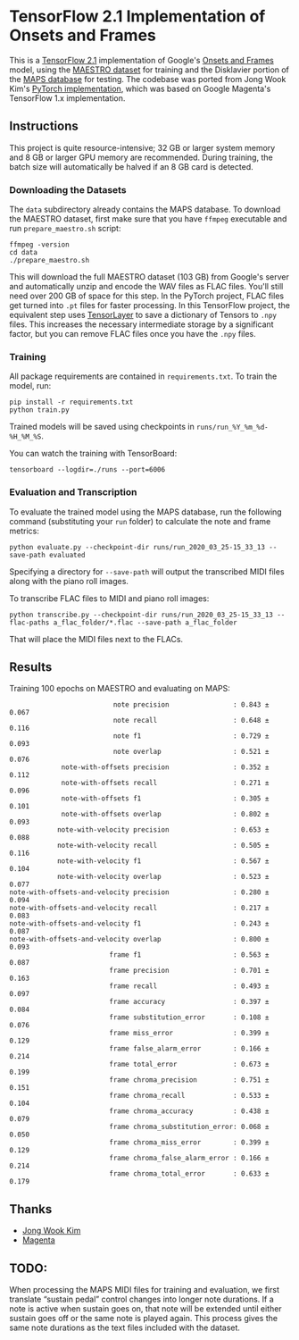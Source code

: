 # TensorFlow 2.1 Implementation of Onsets and Frames

This is a [TensorFlow 2.1](https://www.tensorflow.org/) implementation of Google's [Onsets and Frames](https://magenta.tensorflow.org/onsets-frames) model, using the [MAESTRO dataset](https://magenta.tensorflow.org/datasets/maestro) for training and the Disklavier portion of the [MAPS database](http://www.tsi.telecom-paristech.fr/aao/en/2010/07/08/maps-database-a-piano-database-for-multipitch-estimation-and-automatic-transcription-of-music/) for testing. The codebase was ported from Jong Wook Kim's [PyTorch implementation](https://github.com/jongwook/onsets-and-frames), which was based on Google Magenta's TensorFlow 1.x implementation.

## Instructions

This project is quite resource-intensive; 32 GB or larger system memory and 8 GB or larger GPU memory are recommended. During training, the batch size will automatically be halved if an 8 GB card is detected.

### Downloading the Datasets

The `data` subdirectory already contains the MAPS database. To download the MAESTRO dataset, first make sure that you have `ffmpeg` executable and run `prepare_maestro.sh` script:

```
ffmpeg -version
cd data
./prepare_maestro.sh
```

This will download the full MAESTRO dataset (103 GB) from Google's server and automatically unzip and encode the WAV files as FLAC files. You'll still need over 200 GB of space for this step. In the PyTorch project, FLAC files get turned into `.pt` files for faster processing. In this TensorFlow project, the equivalent step uses [TensorLayer](https://tensorlayer.readthedocs.io/en/latest/) to save a dictionary of Tensors to `.npy` files. This increases the necessary intermediate storage by a significant factor, but you can remove FLAC files once you have the `.npy` files.

### Training

All package requirements are contained in `requirements.txt`. To train the model, run:

```
pip install -r requirements.txt
python train.py
```

Trained models will be saved using checkpoints in `runs/run_%Y_%m_%d-%H_%M_%S`.

You can watch the training with TensorBoard:

`tensorboard --logdir=./runs --port=6006`

### Evaluation and Transcription

To evaluate the trained model using the MAPS database, run the following command (substituting your `run` folder) to calculate the note and frame metrics:

```
python evaluate.py --checkpoint-dir runs/run_2020_03_25-15_33_13 --save-path evaluated
```

Specifying a directory for `--save-path` will output the transcribed MIDI files along with the piano roll images.

To transcribe FLAC files to MIDI and piano roll images:

```
python transcribe.py --checkpoint-dir runs/run_2020_03_25-15_33_13 --flac-paths a_flac_folder/*.flac --save-path a_flac_folder
```

That will place the MIDI files next to the FLACs.

## Results

Training 100 epochs on MAESTRO and evaluating on MAPS:

                              note precision                : 0.843 ± 0.067
                              note recall                   : 0.648 ± 0.116
                              note f1                       : 0.729 ± 0.093
                              note overlap                  : 0.521 ± 0.076
                 note-with-offsets precision                : 0.352 ± 0.112
                 note-with-offsets recall                   : 0.271 ± 0.096
                 note-with-offsets f1                       : 0.305 ± 0.101
                 note-with-offsets overlap                  : 0.802 ± 0.093
                note-with-velocity precision                : 0.653 ± 0.088
                note-with-velocity recall                   : 0.505 ± 0.116
                note-with-velocity f1                       : 0.567 ± 0.104
                note-with-velocity overlap                  : 0.523 ± 0.077
    note-with-offsets-and-velocity precision                : 0.280 ± 0.094
    note-with-offsets-and-velocity recall                   : 0.217 ± 0.083
    note-with-offsets-and-velocity f1                       : 0.243 ± 0.087
    note-with-offsets-and-velocity overlap                  : 0.800 ± 0.093
                             frame f1                       : 0.563 ± 0.087
                             frame precision                : 0.701 ± 0.163
                             frame recall                   : 0.493 ± 0.097
                             frame accuracy                 : 0.397 ± 0.084
                             frame substitution_error       : 0.108 ± 0.076
                             frame miss_error               : 0.399 ± 0.129
                             frame false_alarm_error        : 0.166 ± 0.214
                             frame total_error              : 0.673 ± 0.199
                             frame chroma_precision         : 0.751 ± 0.151
                             frame chroma_recall            : 0.533 ± 0.104
                             frame chroma_accuracy          : 0.438 ± 0.079
                             frame chroma_substitution_error: 0.068 ± 0.050
                             frame chroma_miss_error        : 0.399 ± 0.129
                             frame chroma_false_alarm_error : 0.166 ± 0.214
                             frame chroma_total_error       : 0.633 ± 0.179

## Thanks

* [Jong Wook Kim](https://github.com/jongwook/)
* [Magenta](https://magenta.tensorflow.org/)
 

 ## TODO:
 When processing the MAPS MIDI files for training and evaluation, we first translate “sustain pedal” control changes into longer note durations. If a note is active when sustain goes on, that note will be extended until either sustain goes off or the same note is played again. This process gives the same note durations as the text files included with the dataset.
